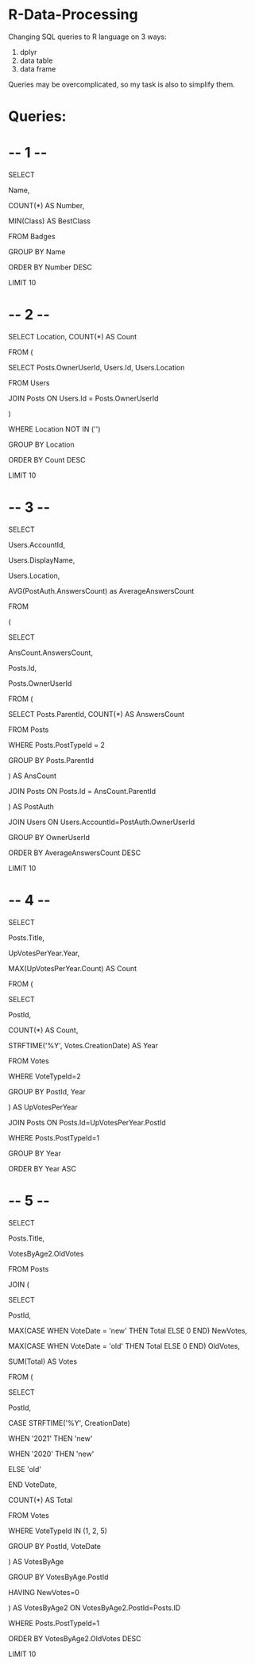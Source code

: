 # R-Data-Processing
Changing SQL queries to R language on 3 ways:
1. dplyr
2. data table
3. data frame

Queries may be overcomplicated, so my task is also to simplify them.
# Queries:
# -- 1 --
SELECT

Name,

COUNT(*) AS Number,

MIN(Class) AS BestClass

FROM Badges

GROUP BY Name

ORDER BY Number DESC

LIMIT 10
# -- 2 --
SELECT Location, COUNT(*) AS Count

FROM (

SELECT Posts.OwnerUserId, Users.Id, Users.Location

FROM Users

JOIN Posts ON Users.Id = Posts.OwnerUserId

)

WHERE Location NOT IN ('')

GROUP BY Location

ORDER BY Count DESC

LIMIT 10

# -- 3 --
SELECT

Users.AccountId,

Users.DisplayName,

Users.Location,

AVG(PostAuth.AnswersCount) as AverageAnswersCount

FROM

(

SELECT

AnsCount.AnswersCount,

Posts.Id,

Posts.OwnerUserId

FROM (

SELECT Posts.ParentId, COUNT(*) AS AnswersCount

FROM Posts

WHERE Posts.PostTypeId = 2

GROUP BY Posts.ParentId

) AS AnsCount

JOIN Posts ON Posts.Id = AnsCount.ParentId

) AS PostAuth

JOIN Users ON Users.AccountId=PostAuth.OwnerUserId

GROUP BY OwnerUserId

ORDER BY AverageAnswersCount DESC

LIMIT 10

# -- 4 --
SELECT

Posts.Title,

UpVotesPerYear.Year,

MAX(UpVotesPerYear.Count) AS Count

FROM (

SELECT

PostId,

COUNT(*) AS Count,

STRFTIME('%Y', Votes.CreationDate) AS Year

FROM Votes

WHERE VoteTypeId=2

GROUP BY PostId, Year

) AS UpVotesPerYear

JOIN Posts ON Posts.Id=UpVotesPerYear.PostId

WHERE Posts.PostTypeId=1

GROUP BY Year

ORDER BY Year ASC

# -- 5 --
SELECT

Posts.Title,

VotesByAge2.OldVotes

FROM Posts

JOIN (

SELECT

PostId,

MAX(CASE WHEN VoteDate = 'new' THEN Total ELSE 0 END) NewVotes,

MAX(CASE WHEN VoteDate = 'old' THEN Total ELSE 0 END) OldVotes,

SUM(Total) AS Votes

FROM (

SELECT

PostId,

CASE STRFTIME('%Y', CreationDate)

WHEN '2021' THEN 'new'

WHEN '2020' THEN 'new'

ELSE 'old'

END VoteDate,

COUNT(*) AS Total

FROM Votes

WHERE VoteTypeId IN (1, 2, 5)

GROUP BY PostId, VoteDate

) AS VotesByAge

GROUP BY VotesByAge.PostId

HAVING NewVotes=0

) AS VotesByAge2 ON VotesByAge2.PostId=Posts.ID

WHERE Posts.PostTypeId=1

ORDER BY VotesByAge2.OldVotes DESC

LIMIT 10

